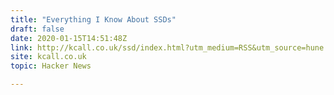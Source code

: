 ```yaml
---
title: "Everything I Know About SSDs"
draft: false
date: 2020-01-15T14:51:48Z
link: http://kcall.co.uk/ssd/index.html?utm_medium=RSS&utm_source=hune
site: kcall.co.uk
topic: Hacker News  

---
```


